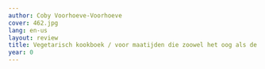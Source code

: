 ```yaml
---
author: Coby Voorhoeve-Voorhoeve
cover: 462.jpg
lang: en-us
layout: review
title: Vegetarisch kookboek / voor maatijden die zoowel het oog als de maag voldoen
year: 0
---
```

